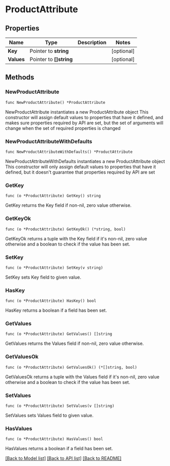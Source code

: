 # ProductAttribute

## Properties

Name | Type | Description | Notes
------------ | ------------- | ------------- | -------------
**Key** | Pointer to **string** |  | [optional] 
**Values** | Pointer to **[]string** |  | [optional] 

## Methods

### NewProductAttribute

`func NewProductAttribute() *ProductAttribute`

NewProductAttribute instantiates a new ProductAttribute object
This constructor will assign default values to properties that have it defined,
and makes sure properties required by API are set, but the set of arguments
will change when the set of required properties is changed

### NewProductAttributeWithDefaults

`func NewProductAttributeWithDefaults() *ProductAttribute`

NewProductAttributeWithDefaults instantiates a new ProductAttribute object
This constructor will only assign default values to properties that have it defined,
but it doesn't guarantee that properties required by API are set

### GetKey

`func (o *ProductAttribute) GetKey() string`

GetKey returns the Key field if non-nil, zero value otherwise.

### GetKeyOk

`func (o *ProductAttribute) GetKeyOk() (*string, bool)`

GetKeyOk returns a tuple with the Key field if it's non-nil, zero value otherwise
and a boolean to check if the value has been set.

### SetKey

`func (o *ProductAttribute) SetKey(v string)`

SetKey sets Key field to given value.

### HasKey

`func (o *ProductAttribute) HasKey() bool`

HasKey returns a boolean if a field has been set.

### GetValues

`func (o *ProductAttribute) GetValues() []string`

GetValues returns the Values field if non-nil, zero value otherwise.

### GetValuesOk

`func (o *ProductAttribute) GetValuesOk() (*[]string, bool)`

GetValuesOk returns a tuple with the Values field if it's non-nil, zero value otherwise
and a boolean to check if the value has been set.

### SetValues

`func (o *ProductAttribute) SetValues(v []string)`

SetValues sets Values field to given value.

### HasValues

`func (o *ProductAttribute) HasValues() bool`

HasValues returns a boolean if a field has been set.


[[Back to Model list]](../README.md#documentation-for-models) [[Back to API list]](../README.md#documentation-for-api-endpoints) [[Back to README]](../README.md)


